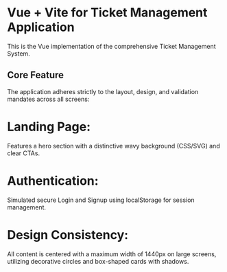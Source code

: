 # Vue + Vite for Ticket Management Application
This is the Vue implementation of the comprehensive Ticket Management System.

## Core Feature
The application adheres strictly to the layout, design, and validation mandates across all screens:

# Landing Page: 
Features a hero section with a distinctive wavy background (CSS/SVG) and clear CTAs.

# Authentication: 
Simulated secure Login and Signup using localStorage for session management.

# Design Consistency: 
All content is centered with a maximum width of 1440px on large screens, utilizing decorative circles and box-shaped cards with shadows.